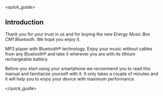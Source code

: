 <quick_guide>
## Introduction

Thank you for your trust in us and for buying the new *Energy Music Box CM1 Bluetooth*. We hope you enjoy it.

MP3 player with Bluetooth® technology. Enjoy your music without cables from any Bluetooth® and take it wherever you are with its lithium rechargeable battery.

Before you start using your smartphone we recommend you to read this manual and familiarize yourself with it. It only takes a couple of minutes and it will help you to enjoy your device with maximum performance.

<unique></quick_guide>


